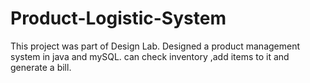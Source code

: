 # Product-Logistic-System
This project was part of Design Lab.
Designed a product management system in java and mySQL.
can check inventory ,add items to it and generate a bill.
